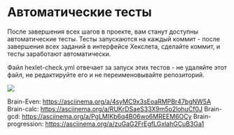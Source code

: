 # Автоматические тесты

После завершения всех шагов в проекте, вам станут доступны автоматические тесты. Тесты запускаются на каждый коммит - после завершения всех заданий в интерфейсе Хекслета, сделайте коммит, и тесты заработают автоматически.

Файл hexlet-check.yml отвечает за запуск этих тестов - не удаляйте этот файл, не редактируйте его и не переименовывайте репозиторий.

<a href="https://codeclimate.com/github/Drimodaren/frontend-project-lvl1/maintainability"><img src="https://api.codeclimate.com/v1/badges/e3d63753b8916cf8aaba/maintainability" /></a>

Brain-Even: https://asciinema.org/a/4syMC9x3sEoaRMPBr47bgNW5A
Brain-calc: https://asciinema.org/a/RUKrDSaeS33X9m5o2lohuCf0J
Brain-gcd: https://asciinema.org/a/PgLMIKb6q4B06wo6MREEM6OCy
Brain-progression: https://asciinema.org/a/zuGaG2FrEgfLGxlahGCuB3Ga1
